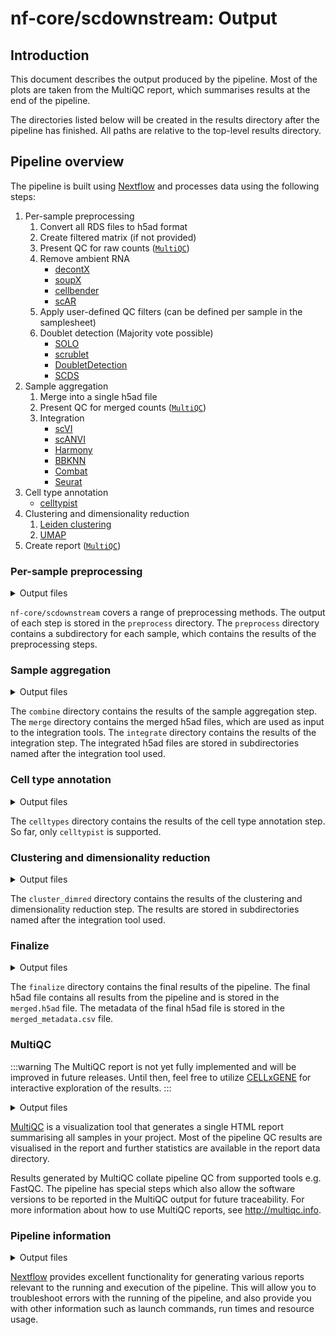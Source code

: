 # nf-core/scdownstream: Output

## Introduction

This document describes the output produced by the pipeline. Most of the plots are taken from the MultiQC report, which summarises results at the end of the pipeline.

The directories listed below will be created in the results directory after the pipeline has finished. All paths are relative to the top-level results directory.

## Pipeline overview

The pipeline is built using [Nextflow](https://www.nextflow.io/) and processes data using the following steps:

1. Per-sample preprocessing
   1. Convert all RDS files to h5ad format
   2. Create filtered matrix (if not provided)
   3. Present QC for raw counts ([`MultiQC`](http://multiqc.info/))
   4. Remove ambient RNA
      - [decontX](https://bioconductor.org/packages/release/bioc/html/decontX.html)
      - [soupX](https://cran.r-project.org/web/packages/SoupX/readme/README.html)
      - [cellbender](https://cellbender.readthedocs.io/en/latest/)
      - [scAR](https://docs.scvi-tools.org/en/stable/user_guide/models/scar.html)
   5. Apply user-defined QC filters (can be defined per sample in the samplesheet)
   6. Doublet detection (Majority vote possible)
      - [SOLO](https://docs.scvi-tools.org/en/stable/user_guide/models/solo.html)
      - [scrublet](https://scanpy.readthedocs.io/en/stable/api/generated/scanpy.pp.scrublet.html)
      - [DoubletDetection](https://doubletdetection.readthedocs.io/en/v2.5.2/doubletdetection.doubletdetection.html)
      - [SCDS](https://bioconductor.org/packages/devel/bioc/vignettes/scds/inst/doc/scds.html)
2. Sample aggregation
   1. Merge into a single h5ad file
   2. Present QC for merged counts ([`MultiQC`](http://multiqc.info/))
   3. Integration
      - [scVI](https://docs.scvi-tools.org/en/stable/user_guide/models/scvi.html)
      - [scANVI](https://docs.scvi-tools.org/en/stable/user_guide/models/scanvi.html)
      - [Harmony](https://portals.broadinstitute.org/harmony/articles/quickstart.html)
      - [BBKNN](https://github.com/Teichlab/bbknn)
      - [Combat](https://scanpy.readthedocs.io/en/latest/api/generated/scanpy.pp.combat.html)
      - [Seurat](https://satijalab.org/seurat/articles/integration_introduction)
3. Cell type annotation
   - [celltypist](https://www.celltypist.org/)
4. Clustering and dimensionality reduction
   1. [Leiden clustering](https://scanpy.readthedocs.io/en/stable/generated/scanpy.tl.leiden.html)
   2. [UMAP](https://scanpy.readthedocs.io/en/stable/generated/scanpy.tl.umap.html)
5. Create report ([`MultiQC`](http://multiqc.info/))

### Per-sample preprocessing

<details markdown="1">
<summary>Output files</summary>

- `preprocess/${sample_id}/`
  - `converted/`: Contains the result of converting input file formats to h5ad.
  - `unified/`: Versions of the input files that have been optimized for usage in the pipeline.
  - `empty_droplet_removal/`: Results of empty droplet removal. Only if no `filtered` matrix is provided in the samplesheet.
  - `qc_raw/`: QC plots for the raw input data.
  - `ambient_rna_removal/`: Results of ambient RNA removal.
  - `custom_thresholds/`: Results of applying user-defined QC thresholds.
  - `doublet_detection/`: Directories related to doublet detection.
    - `input_rds/`: RDS version of the h5ad file that is used as input to the doublet detection tools.
    - `(doubletdetection|scds|scrublet|solo)/`: Results of doublet detection. Each directory contains a filtered `h5ad`/`rds` and a `csv`/`pkl` file with the doublet annotations.
    - `${sample_id}.h5ad`: The h5ad without doublets.
  - `qc_preprocessed/`: QC plots for the preprocessed data.

</details>

`nf-core/scdownstream` covers a range of preprocessing methods. The output of each step is stored in the `preprocess` directory. The `preprocess` directory contains a subdirectory for each sample, which contains the results of the preprocessing steps.

### Sample aggregation

<details markdown="1">
<summary>Output files</summary>

- `combine/`
  - `merge/`
    - `merged_inner.h5ad`: The merged h5ad file with only the intersection of the genes. Will be used for integration.
    - `merged_outer.h5ad`: The merged h5ad file with all genes. Will be used as base for the final h5ad file.
    - `merged_sample_genes.png`: UpSet plot showing the overlap of genes between samples.
  - `integrate/`
    - `input_hvg`
      - `*.h5ad`: The h5ad file that is used as input to the integration tools.
      - `*.rds`: RDS version of the h5ad file.
    - `${tool}`
      - `*.h5ad/*.rds`: The integrated h5ad or rds file.
      - `X_${tool}.pkl`: Low-dimensional representation of the integrated data.

</details>

The `combine` directory contains the results of the sample aggregation step. The `merge` directory contains the merged h5ad files, which are used as input to the integration tools. The `integrate` directory contains the results of the integration step. The integrated h5ad files are stored in subdirectories named after the integration tool used.

### Cell type annotation

<details markdown="1">
<summary>Output files</summary>

- `celltypes/`
  - `celltypist/`
    - `*.h5ad`: The h5ad file with cell type annotations.
    - `*.pkl`: The cell type annotations in a pickle file.

</details>

The `celltypes` directory contains the results of the cell type annotation step. So far, only `celltypist` is supported.

### Clustering and dimensionality reduction

<details markdown="1">
<summary>Output files</summary>

- `cluster_dimred/`
  - `${integration}/`
    - `neighbors/`
      - `*.h5ad`: The h5ad file with the neighborhood graph.
    - `leiden/`
      - ${resolution}/`
        - `*.h5ad`: The h5ad file with the leiden clustering.
        - `*.pkl`: The leiden clustering in a pickle file.
    - `umap/`
      - `*.h5ad`: The h5ad file with the UMAP coordinates.
      - `*.pkl`: The UMAP coordinates in a pickle file.

</details>

The `cluster_dimred` directory contains the results of the clustering and dimensionality reduction step. The results are stored in subdirectories named after the integration tool used.

### Finalize

<details markdown="1">
<summary>Output files</summary>

- `finalize/`
  - `merged.h5ad`: The final h5ad file with all results.
  - `merged.rds`: RDS version of the final h5ad file.
  - `merged_metadata.csv`: Metadata of the final h5ad file.

</details>

The `finalize` directory contains the final results of the pipeline. The final h5ad file contains all results from the pipeline and is stored in the `merged.h5ad` file. The metadata of the final h5ad file is stored in the `merged_metadata.csv` file.

### MultiQC

:::warning
The MultiQC report is not yet fully implemented and will be improved in future releases.
Until then, feel free to utilize [CELLxGENE](https://cellxgene.cziscience.com/docs/05__Annotate%20and%20Analyze%20Your%20Data/5_1__Getting%20Started:%20Install,%20Launch,%20Quick%20Start) for interactive exploration of the results.
:::

<details markdown="1">
<summary>Output files</summary>

- `multiqc/`
  - `multiqc_report.html`: a standalone HTML file that can be viewed in your web browser.
  - `multiqc_data/`: directory containing parsed statistics from the different tools used in the pipeline.
  - `multiqc_plots/`: directory containing static images from the report in various formats.

</details>

[MultiQC](http://multiqc.info) is a visualization tool that generates a single HTML report summarising all samples in your project. Most of the pipeline QC results are visualised in the report and further statistics are available in the report data directory.

Results generated by MultiQC collate pipeline QC from supported tools e.g. FastQC. The pipeline has special steps which also allow the software versions to be reported in the MultiQC output for future traceability. For more information about how to use MultiQC reports, see <http://multiqc.info>.

### Pipeline information

<details markdown="1">
<summary>Output files</summary>

- `pipeline_info/`
  - Reports generated by Nextflow: `execution_report.html`, `execution_timeline.html`, `execution_trace.txt` and `pipeline_dag.dot`/`pipeline_dag.svg`.
  - Reports generated by the pipeline: `pipeline_report.html`, `pipeline_report.txt` and `software_versions.yml`. The `pipeline_report*` files will only be present if the `--email` / `--email_on_fail` parameter's are used when running the pipeline.
  - Reformatted samplesheet files used as input to the pipeline: `samplesheet.valid.csv`.
  - Parameters used by the pipeline run: `params.json`.

</details>

[Nextflow](https://www.nextflow.io/docs/latest/tracing.html) provides excellent functionality for generating various reports relevant to the running and execution of the pipeline. This will allow you to troubleshoot errors with the running of the pipeline, and also provide you with other information such as launch commands, run times and resource usage.
